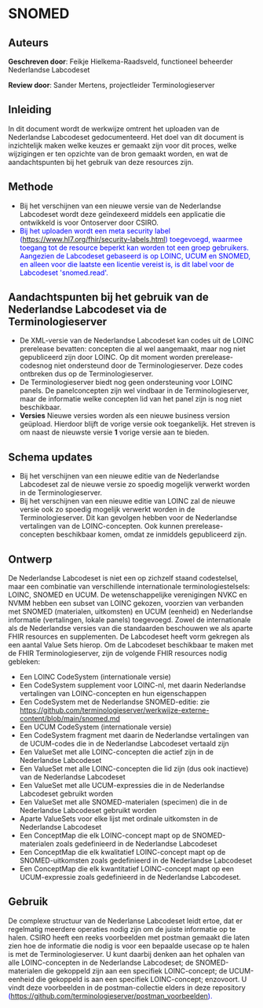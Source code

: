 # SNOMED
## Auteurs
__Geschreven door__: Feikje Hielkema-Raadsveld, functioneel beheerder Nederlandse Labcodeset

__Review door__: Sander Mertens, projectleider Terminologieserver

## Inleiding
In dit document wordt de werkwijze omtrent het uploaden van de Nederlandse Labcodeset gedocumenteerd. Het doel van dit document is inzichtelijk maken welke keuzes er gemaakt zijn voor dit proces, welke wijzigingen er ten opzichte van de bron gemaakt worden, en wat de aandachtspunten bij het gebruik van deze resources zijn.

## Methode
- Bij het verschijnen van een nieuwe versie van de Nederlandse Labcodeset wordt deze geïndexeerd middels een applicatie die ontwikkeld is voor Ontoserver door CSIRO.
- <span style="color:blue">Bij het uploaden wordt een meta security label (https://www.hl7.org/fhir/security-labels.html) toegevoegd, waarmee toegang tot de resource beperkt kan worden tot een groep gebruikers. Aangezien de Labcodeset gebaseerd is op LOINC, UCUM en SNOMED, en alleen voor die laatste een licentie vereist is, is dit label voor de Labcodeset 'snomed.read'.</span>

## Aandachtspunten bij het gebruik van de Nederlandse Labcodeset via de Terminologieserver
- De XML-versie van de Nederlandse Labcodeset kan codes uit de LOINC prerelease bevatten: concepten die al wel aangemaakt, maar nog niet gepubliceerd zijn door LOINC. Op dit moment worden prerelease-codesnog niet ondersteund door de Terminologieserver. Deze codes ontbreken dus op de Terminologieserver.
- De Terminologieserver biedt nog geen ondersteuning voor LOINC panels. De panelconcepten zijn wel vindbaar in de Terminologieserver, maar de informatie welke concepten lid van het panel zijn is nog niet beschikbaar.
- __Versies__ Nieuwe versies worden als een nieuwe business version geüpload. Hierdoor blijft de vorige versie ook toegankelijk. Het streven is om naast de nieuwste versie __1__ vorige versie aan te bieden.

## Schema updates
- Bij het verschijnen van een nieuwe editie van de Nederlandse Labcodeset zal de nieuwe versie zo spoedig mogelijk verwerkt worden in de Terminologieserver. 
- Bij het verschijnen van een nieuwe editie van LOINC zal de nieuwe versie ook zo spoedig mogelijk verwerkt worden in de Terminologieserver. Dit kan gevolgen hebben voor de Nederlandse vertalingen van de LOINC-concepten. Ook kunnen prerelease-concepten beschikbaar komen, omdat ze inmiddels gepubliceerd zijn.

## Ontwerp
De Nederlandse Labcodeset is niet een op zichzelf staand codestelsel, maar een combinatie van verschillende internationale terminologiestelsels: LOINC, SNOMED en UCUM. De wetenschappelijke verenigingen NVKC en NVMM hebben een subset van LOINC gekozen, voorzien van verbanden met SNOMED (materialen, uitkomsten) en UCUM (eenheid) en Nederlandse informatie (vertalingen, lokale panels) toegevoegd. Zowel de internationale als de Nederlandse versies van die standaarden beschouwen we als aparte FHIR resources en supplementen. De Labcodeset heeft vorm gekregen als een aantal Value Sets hierop. Om de Labcodeset beschikbaar te maken met de FHIR Terminologieserver, zijn de volgende FHIR resources nodig gebleken:
- Een LOINC CodeSystem (internationale versie)
- Een CodeSystem supplement voor LOINC-nl, met daarin Nederlandse vertalingen van LOINC-concepten en hun eigenschappen
- Een CodeSystem met de Nederlandse SNOMED-editie: zie https://github.com/terminologieserver/werkwijze-externe-content/blob/main/snomed.md
- Een UCUM CodeSystem (internationale versie)
- Een CodeSystem fragment met daarin de Nederlandse vertalingen van de UCUM-codes die in de Nederlandse Labcodeset vertaald zijn
- Een ValueSet met alle LOINC-concepten die actief zijn in de Nederlandse Labcodeset
- Een ValueSet met alle LOINC-concepten die lid zijn (dus ook inactieve) van de Nederlandse Labcodeset
- Een ValueSet met alle UCUM-expressies die in de Nederlandse Labcodeset gebruikt worden
- Een ValueSet met alle SNOMED-materialen (specimen) die in de Nederlandse Labcodeset gebruikt worden
- Aparte ValueSets voor elke lijst met ordinale uitkomsten in de Nederlandse Labcodeset
- Een ConceptMap die elk LOINC-concept mapt op de SNOMED-materialen zoals gedefinieerd in de Nederlandse Labcodeset
- Een ConceptMap die elk kwalitatief LOINC-concept mapt op de SNOMED-uitkomsten zoals gedefinieerd in de Nederlandse Labcodeset
- Een ConceptMap die elk kwantitatief LOINC-concept mapt op een UCUM-expressie zoals gedefinieerd in de Nederlandse Labcodeset.

## Gebruik
De complexe structuur van de Nederlanse Labcodeset leidt ertoe, dat er regelmatig meerdere operaties nodig zijn om de juiste informatie op te halen. CSIRO heeft een reeks voorbeelden met postman gemaakt die laten zien hoe de informatie die nodig is voor een bepaalde usecase op te halen is met de Terminologieserver. U kunt daarbij denken aan het ophalen van alle LOINC-concepten in de Nederlandse Labcodeset; de SNOMED-materialen die gekoppeld zijn aan een specifiek LOINC-concept; de UCUM-eenheid die gekoppeld is aan een specifiek LOINC-concept; enzovoort. U vindt deze voorbeelden in de postman-collectie elders in deze repository <span style="color:blue">(https://github.com/terminologieserver/postman_voorbeelden).</span>